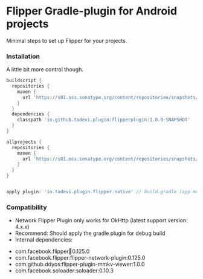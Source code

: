 # Flipper Gradle-plugin for Android projects
Minimal steps to set up Flipper for your projects.


### Installation
A little bit more control though.
```gradle
buildscript {
  repositories {
    maven {
      url 'https://s01.oss.sonatype.org/content/repositories/snapshots/'
    }
  }
  dependencies {
    classpath 'io.github.tadevi.plugin:flipperplugin:1.0.0-SNAPSHOT'
  }
}

allprojects {
  repositories {
    maven {
      url 'https://s01.oss.sonatype.org/content/repositories/snapshots/'
    }
  }
}


apply plugin: 'io.tadevi.plugin.flipper.native' // build.gradle (app module)
```
### Compatibility
- Network Flipper Plugin only works for OkHttp (latest support version: 4.x.x)
- Recommend: Should apply the gradle plugin for debug build
- Internal dependencies:
+ com.facebook.flipper:flipper:0.125.0
+ com.facebook.flipper:flipper-network-plugin:0.125.0
+ com.github.ddyos:flipper-plugin-mmkv-viewer:1.0.0
+ com.facebook.soloader:soloader:0.10.3